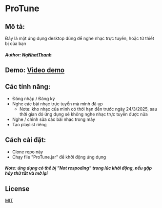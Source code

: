 # ProTune

## Mô tả: 
Đây là một ứng dụng desktop dùng để nghe nhạc trực tuyến, hoặc từ thiết bị của bạn

##### Author: [NgNhatThanh](https://github.com/NgNhatThanh)   

## Demo: [Video demo]()

## Các tính năng:
- Đăng nhập / Đăng ký
- Nghe các bài nhạc trực tuyến mà mình đã up
    - Note: kho nhạc của mình có thời hạn đến trước ngày 24/3/2025, sau thời gian đó ứng dụng sẽ không nghe nhạc trực tuyến được nữa
- Nghe / chỉnh sửa các bài nhạc trong máy 
- Tạo playlist riêng

## Cách cài đặt:
- Clone repo này
- Chạy file "ProTune.jar" để khởi động ứng dụng
##### Note: ứng dụng có thể bị "Not respoding" trong lúc khởi động, nếu gặp hãy thử tắt và mở lại 

## License

[MIT](https://choosealicense.com/licenses/mit/)

